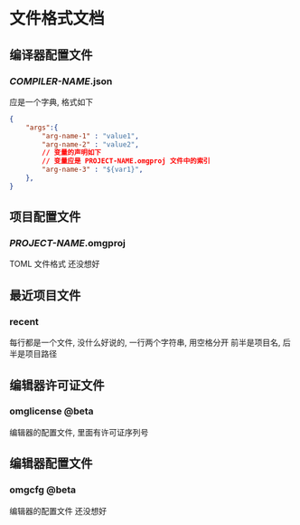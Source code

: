 # 文件格式文档

## 编译器配置文件
### _COMPILER-NAME_.json
应是一个字典, 格式如下
```json
{
	"args":{
		"arg-name-1" : "value1",
		"arg-name-2" : "value2",
		// 变量的声明如下
		// 变量应是 PROJECT-NAME.omgproj 文件中的索引
		"arg-name-3" : "${var1}",
	},
}
```

## 项目配置文件
### _PROJECT-NAME_.omgproj
TOML 文件格式 还没想好

## 最近项目文件
### recent
每行都是一个文件, 没什么好说的, 一行两个字符串, 用空格分开
前半是项目名, 后半是项目路径

## 编辑器许可证文件
### omglicense @beta
编辑器的配置文件, 里面有许可证序列号

## 编辑器配置文件
### omgcfg @beta
编辑器的配置文件 还没想好
